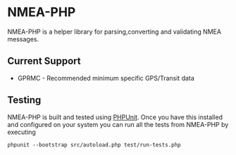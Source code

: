 NMEA-PHP
========

NMEA-PHP is a helper library for parsing,converting and validating NMEA messages.

Current Support
---------------

- GPRMC - Recommended minimum specific GPS/Transit data

Testing
-------

NMEA-PHP is built and tested using [PHPUnit](http://phpunit.de).  Once you have this installed and configured on your system you can run all the tests from NMEA-PHP by executing

	phpunit --bootstrap src/autoload.php test/run-tests.php